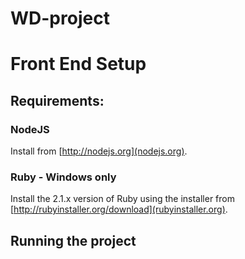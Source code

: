 # WD-project
Front End Setup
===============

Requirements:
-------------

### NodeJS

Install from [http://nodejs.org](nodejs.org).

### Ruby - Windows only

Install the 2.1.x version of Ruby using the installer from [http://rubyinstaller.org/download](rubyinstaller.org).


Running the project
-------------------

